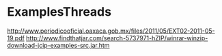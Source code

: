 # ExamplesThreads 

http://www.periodicooficial.oaxaca.gob.mx/files/2011/05/EXT02-2011-05-19.pdf
http://www.findthatjar.com/search-5737971-hZIP/winrar-winzip-download-jcip-examples-src.jar.htm
